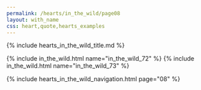 ```yaml
---
permalink: /hearts/in_the_wild/page08
layout: with_name
css: heart,quote,hearts_examples
---
```


{% include hearts_in_the_wild_title.md %}

{% include in_the_wild.html name="in_the_wild_72" %}
{% include in_the_wild.html name="in_the_wild_73" %}


{% include hearts_in_the_wild_navigation.html page="08" %}
